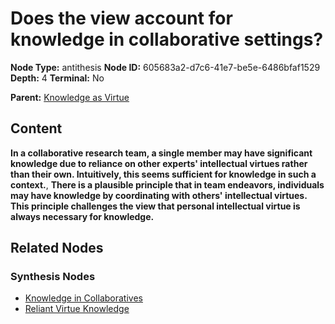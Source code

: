 # Does the view account for knowledge in collaborative settings?

**Node Type:** antithesis
**Node ID:** 605683a2-d7c6-41e7-be5e-6486bfaf1529
**Depth:** 4
**Terminal:** No

**Parent:** [Knowledge as Virtue](knowledge-as-virtue-synthesis-2f5aea12-4eea-4277-87e2-357e77302b92.md)

## Content

**In a collaborative research team, a single member may have significant knowledge due to reliance on other experts' intellectual virtues rather than their own. Intuitively, this seems sufficient for knowledge in such a context.**, **There is a plausible principle that in team endeavors, individuals may have knowledge by coordinating with others' intellectual virtues. This principle challenges the view that personal intellectual virtue is always necessary for knowledge.**

## Related Nodes

### Synthesis Nodes

- [Knowledge in Collaboratives](knowledge-in-collaboratives-synthesis-e8d9f392-a576-403e-b754-4417b17538ff.md)
- [Reliant Virtue Knowledge](reliant-virtue-knowledge-synthesis-5726290a-f06c-4786-a53d-b235cda01a39.md)
